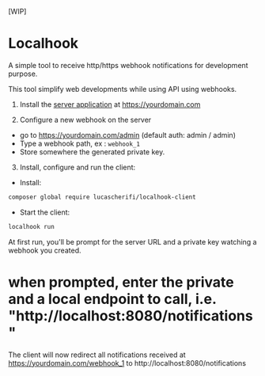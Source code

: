 [WIP]

# Localhook

A simple tool to receive http/https webhook notifications for development purpose.

This tool simplify web developments while using API using webhooks.

1) Install the [server application](https://github.com/lucascherifi/localhook-server) at https://yourdomain.com

2) Configure a new webhook on the server

- go to https://yourdomain.com/admin (default auth: admin / admin)
- Type a webhook path, ex : `webhook_1`
- Store somewhere the generated private key.

3) Install, configure and run the client:

- Install:
```bash
composer global require lucascherifi/localhook-client
```
- Start the client:
```bash
localhook run
```
At first run, you'll be prompt for the server URL and a private key watching a webhook you created.

# when prompted, enter the private and a local endpoint to call, i.e. "http://localhost:8080/notifications"

The client will now redirect all notifications received at https://yourdomain.com/webhook_1 to http://localhost:8080/notifications
